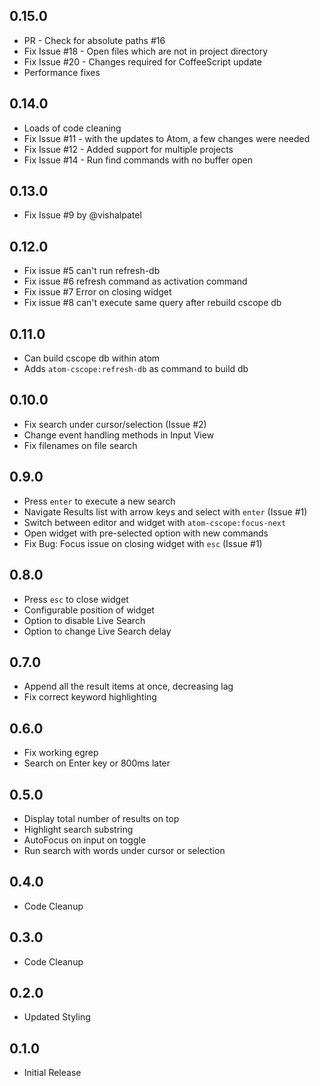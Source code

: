 ## 0.15.0
* PR - Check for absolute paths #16
* Fix Issue #18 - Open files which are not in project directory
* Fix Issue #20 - Changes required for CoffeeScript update
* Performance fixes

## 0.14.0
* Loads of code cleaning
* Fix Issue #11 - with the updates to Atom, a few changes were needed
* Fix Issue #12 - Added support for multiple projects
* Fix Issue #14 - Run find commands with no buffer open

## 0.13.0
* Fix Issue #9 by @vishalpatel

## 0.12.0
* Fix issue #5 can't run refresh-db
* Fix issue #6 refresh command as activation command
* Fix issue #7 Error on closing widget
* Fix issue #8 can't execute same query after rebuild cscope db
## 0.11.0
* Can build cscope db within atom
* Adds `atom-cscope:refresh-db` as command to build db
## 0.10.0
* Fix search under cursor/selection (Issue #2)
* Change event handling methods in Input View
* Fix filenames on file search
## 0.9.0
* Press `enter` to execute a new search
* Navigate Results list with arrow keys and select with `enter` (Issue #1)
* Switch between editor and widget with `atom-cscope:focus-next`
* Open widget with pre-selected option with new commands
* Fix Bug: Focus issue on closing widget with `esc` (Issue #1)
## 0.8.0
* Press `esc` to close widget
* Configurable position of widget
* Option to disable Live Search
* Option to change Live Search delay
## 0.7.0
* Append all the result items at once, decreasing lag
* Fix correct keyword highlighting
## 0.6.0
* Fix working egrep
* Search on Enter key or 800ms later
## 0.5.0
* Display total number of results on top
* Highlight search substring
* AutoFocus on input on toggle
* Run search with words under cursor or selection 
## 0.4.0
* Code Cleanup
## 0.3.0
* Code Cleanup
## 0.2.0
* Updated Styling
## 0.1.0
* Initial Release

